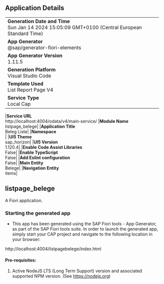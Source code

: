 ## Application Details

|                                                                                                    |
| -------------------------------------------------------------------------------------------------- |
| **Generation Date and Time**<br>Sun Jan 14 2024 15:05:09 GMT+0100 (Central European Standard Time) |
| **App Generator**<br>@sap/generator-fiori-elements                                                 |
| **App Generator Version**<br>1.11.5                                                                |
| **Generation Platform**<br>Visual Studio Code                                                      |
| **Template Used**<br>List Report Page V4                                                           |
| **Service Type**<br>Local Cap                                                                      |

|**Service URL**<br>http://localhost:4004/odata/v4/main-service/
|**Module Name**<br>listpage_belege|
|**Application Title**<br>Beleg Liste|
|**Namespace**<br>|
|**UI5 Theme**<br>sap_horizon|
|**UI5 Version**<br>1.120.4|
|**Enable Code Assist Libraries**<br>False|
|**Enable TypeScript**<br>False|
|**Add Eslint configuration**<br>False|
|**Main Entity**<br>Belege|
|**Navigation Entity**<br>items|

## listpage_belege

A Fiori application.

### Starting the generated app

- This app has been generated using the SAP Fiori tools - App Generator, as part of the SAP Fiori tools suite. In order to launch the generated app, simply start your CAP project and navigate to the following location in your browser:

http://localhost:4004/listpagebelege/index.html

#### Pre-requisites:

1. Active NodeJS LTS (Long Term Support) version and associated supported NPM version. (See https://nodejs.org)
